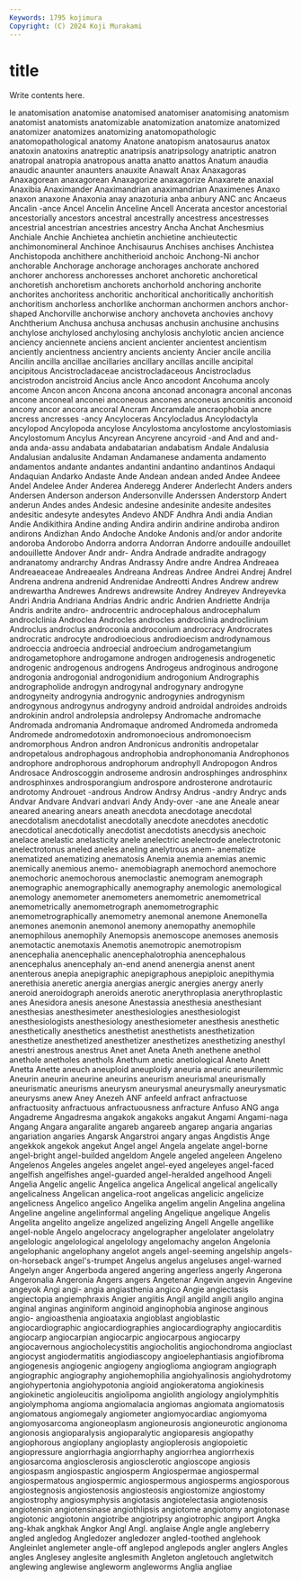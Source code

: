 ```yaml
---
Keywords: 1795 kojimura
Copyright: (C) 2024 Koji Murakami
---
```


# title

Write contents here.



le anatomisation anatomise anatomised anatomiser anatomising anatomism anatomist anatomists
anatomizable anatomization anatomize anatomized anatomizer anatomizes anatomizing anatomopathologic anatomopathological anatomy
Anatone anatopism anatosaurus anatox anatoxin anatoxins anatreptic anatripsis anatripsology anatriptic
anatron anatropal anatropia anatropous anatta anatto anattos Anatum anaudia anaudic
anaunter anaunters anauxite Anawalt Anax Anaxagoras Anaxagorean anaxagorean Anaxagorize anaxagorize
Anaxarete anaxial Anaxibia Anaximander Anaximandrian anaximandrian Anaximenes Anaxo anaxon anaxone
Anaxonia anay anazoturia anba anbury ANC anc Ancaeus Ancalin -ance
Ancel Ancelin Anceline Ancell Ancerata ancestor ancestorial ancestorially ancestors ancestral
ancestrally ancestress ancestresses ancestrial ancestrian ancestries ancestry Ancha Anchat Anchesmius
Anchiale Anchie Anchietea anchietin anchietine anchieutectic anchimonomineral Anchinoe Anchisaurus Anchises
anchises Anchistea Anchistopoda anchithere anchitherioid anchoic Anchong-Ni anchor anchorable Anchorage
anchorage anchorages anchorate anchored anchorer anchoress anchoresses anchoret anchoretic anchoretical
anchoretish anchoretism anchorets anchorhold anchoring anchorite anchorites anchoritess anchoritic anchoritical
anchoritically anchoritish anchoritism anchorless anchorlike anchorman anchormen anchors anchor-shaped Anchorville
anchorwise anchory anchoveta anchovies anchovy Anchtherium Anchusa anchusa anchusas anchusin
anchusine anchusins anchylose anchylosed anchylosing anchylosis anchylotic ancien ancience anciency
anciennete anciens ancient ancienter ancientest ancientism anciently ancientness ancientry ancients
ancienty Ancier ancile ancilia Ancilin ancilla ancillae ancillaries ancillary ancillas
ancille ancipital ancipitous Ancistrocladaceae ancistrocladaceous Ancistrocladus ancistrodon ancistroid Ancius ancle
Anco ancodont Ancohuma ancoly ancome Ancon ancon Ancona ancona anconad
anconagra anconal anconas ancone anconeal anconei anconeous ancones anconeus anconitis
anconoid ancony ancor ancora ancoral Ancram Ancramdale ancraophobia ancre ancress
ancresses -ancy Ancyloceras Ancylocladus Ancylodactyla ancylopod Ancylopoda ancylose Ancylostoma ancylostome
ancylostomiasis Ancylostomum Ancylus Ancyrean Ancyrene ancyroid -and And and and-
anda anda-assu andabata andabatarian andabatism Andale Andalusia Andalusian andalusite Andaman
Andamanese andamenta andamento andamentos andante andantes andantini andantino andantinos Andaqui
Andaquian Andarko Andaste Ande Andean andean anded Andee Andeee Andel
Andelee Ander Anderea Anderegg Anderer Anderlecht Anders anders Andersen Anderson
anderson Andersonville Anderssen Anderstorp Andert anderun Andes andes Andesic andesine
andesinite andesite andesites andesitic andesyte andesytes Andevo ANDF Andhra Andi
andia Andian Andie Andikithira Andine anding Andira andirin andirine andiroba
andiron andirons Andizhan Ando Andoche Andoke Andonis and/or andor andorite
andoroba Andorobo Andorra andorra Andorran Andorre andouille andouillet andouillette Andover
Andr andr- Andra Andrade andradite andragogy andranatomy andrarchy Andras Andrassy
Andre andre Andrea Andreaea Andreaeaceae Andreaeales Andreana Andreas Andree Andrei
Andrej Andrel Andrena andrena andrenid Andrenidae Andreotti Andres Andrew andrew
andrewartha Andrewes Andrews andrewsite Andrey Andreyev Andreyevka Andri Andria Andriana
Andrias Andric andric Andrien Andriette Andrija Andris andrite andro- androcentric
androcephalous androcephalum androclclinia Androclea Androcles androcles androclinia androclinium Androclus androclus
androconia androconium androcracy Androcrates androcratic androcyte androdioecious androdioecism androdynamous androeccia
androecia androecial androecium androgametangium androgametophore androgamone androgen androgenesis androgenetic androgenic
androgenous androgens Androgeus androginous androgone androgonia androgonial androgonidium androgonium Andrographis
andrographolide androgyn androgynal androgynary androgyne androgyneity androgynia androgynic androgynies androgynism
androgynous androgynus androgyny android androidal androides androids androkinin androl androlepsia
androlepsy Andromache andromache Andromada andromania Andromaque andromed Andromeda andromeda Andromede
andromedotoxin andromonoecious andromonoecism andromorphous Andron andron Andronicus andronitis andropetalar andropetalous
androphagous androphobia androphonomania Androphonos androphore androphorous androphorum androphyll Andropogon Andros
Androsace Androscoggin androseme androsin androsphinges androsphinx androsphinxes androsporangium androspore androsterone
androtauric androtomy Androuet -androus Androw Andrsy Andrus -andry Andryc ands
Andvar Andvare Andvari andvari Andy Andy-over -ane ane Aneale anear
aneared anearing anears aneath anecdota anecdotage anecdotal anecdotalism anecdotalist anecdotally
anecdote anecdotes anecdotic anecdotical anecdotically anecdotist anecdotists anecdysis anechoic anelace
anelastic anelasticity anele anelectric anelectrode anelectrotonic anelectrotonus aneled aneles aneling
anelytrous anem- anematize anematized anematizing anematosis Anemia anemia anemias anemic
anemically anemious anemo- anemobiagraph anemochord anemochore anemochoric anemochorous anemoclastic anemogram
anemograph anemographic anemographically anemography anemologic anemological anemology anemometer anemometers anemometric
anemometrical anemometrically anemometrograph anemometrographic anemometrographically anemometry anemonal anemone Anemonella anemones
anemonin anemonol anemony anemopathy anemophile anemophilous anemophily Anemopsis anemoscope anemoses
anemosis anemotactic anemotaxis Anemotis anemotropic anemotropism anencephalia anencephalic anencephalotrophia anencephalous
anencephalus anencephaly an-end anend anenergia anenst anent anenterous anepia anepigraphic
anepigraphous anepiploic anepithymia anerethisia aneretic anergia anergias anergic anergies anergy
anerly aneroid aneroidograph aneroids anerotic anerythroplasia anerythroplastic anes Anesidora anesis
anesone Anestassia anesthesia anesthesiant anesthesias anesthesimeter anesthesiologies anesthesiologist anesthesiologists anesthesiology
anesthesiometer anesthesis anesthetic anesthetically anesthetics anesthetist anesthetists anesthetization anesthetize anesthetized
anesthetizer anesthetizes anesthetizing anesthyl anestri anestrous anestrus Anet anet Aneta
Aneth anethene anethol anethole anetholes anethols Anethum anetic anetiological Aneto
Anett Anetta Anette aneuch aneuploid aneuploidy aneuria aneuric aneurilemmic Aneurin
aneurin aneurine aneurins aneurism aneurismal aneurismally aneurismatic aneurisms aneurysm aneurysmal
aneurysmally aneurysmatic aneurysms anew Aney Anezeh ANF anfeeld anfract anfractuose
anfractuosity anfractuous anfractuousness anfracture Anfuso ANG anga Angadreme Angadresma angakok
angakoks angakut Angami Angami-naga Angang Angara angaralite angareb angareeb angarep
angaria angarias angariation angaries Angarsk Angarstroi angary angas Angdistis Ange
angekkok angekok angekut Angel angel Angela angelate angel-borne angel-bright angel-builded
angeldom Angele angeled angeleen Angeleno Angelenos Angeles angeles angelet angel-eyed
angeleyes angel-faced angelfish angelfishes angel-guarded angel-heralded angelhood Angeli Angelia Angelic
angelic Angelica angelica Angelical angelical angelically angelicalness Angelican angelica-root angelicas
angelicic angelicize angelicness Angelico angelico Angelika angelim angelin Angelina angelina
Angeline angeline angelinformal angeling Angelique angelique Angelis Angelita angelito angelize
angelized angelizing Angell Angelle angellike angel-noble Angelo angelocracy angelographer angelolater
angelolatry angelologic angelological angelology angelomachy angelon Angelonia angelophanic angelophany angelot
angels angel-seeming angelship angels-on-horseback angel's-trumpet Angelus angelus angeluses angel-warned Angelyn
anger Angerboda angered angering angerless angerly Angerona Angeronalia Angeronia Angers
angers Angetenar Angevin angevin Angevine angeyok Angi angi- angia angiasthenia
angico Angie angiectasis angiectopia angiemphraxis Angier angiitis Angil angild angili
angilo angina anginal anginas anginiform anginoid anginophobia anginose anginous angio-
angioasthenia angioataxia angioblast angioblastic angiocardiographic angiocardiographies angiocardiography angiocarditis angiocarp angiocarpian
angiocarpic angiocarpous angiocarpy angiocavernous angiocholecystitis angiocholitis angiochondroma angioclast angiocyst angiodermatitis
angiodiascopy angioelephantiasis angiofibroma angiogenesis angiogenic angiogeny angioglioma angiogram angiograph angiographic
angiography angiohemophilia angiohyalinosis angiohydrotomy angiohypertonia angiohypotonia angioid angiokeratoma angiokinesis angiokinetic
angioleucitis angiolipoma angiolith angiology angiolymphitis angiolymphoma angioma angiomalacia angiomas angiomata
angiomatosis angiomatous angiomegaly angiometer angiomyocardiac angiomyoma angiomyosarcoma angioneoplasm angioneurosis angioneurotic
angionoma angionosis angioparalysis angioparalytic angioparesis angiopathy angiophorous angioplany angioplasty angioplerosis
angiopoietic angiopressure angiorrhagia angiorrhaphy angiorrhea angiorrhexis angiosarcoma angiosclerosis angiosclerotic angioscope
angiosis angiospasm angiospastic angiosperm Angiospermae angiospermal angiospermatous angiospermic angiospermous angiosperms
angiosporous angiostegnosis angiostenosis angiosteosis angiostomize angiostomy angiostrophy angiosymphysis angiotasis angiotelectasia
angiotenosis angiotensin angiotensinase angiothlipsis angiotome angiotomy angiotonase angiotonic angiotonin angiotribe
angiotripsy angiotrophic angiport Angka ang-khak angkhak Angkor Angl Angl. anglaise
Angle angle angleberry angled angledog Angledozer angledozer angled-toothed anglehook Angleinlet
anglemeter angle-off anglepod anglepods angler anglers Angles angles Anglesey anglesite
anglesmith Angleton angletouch angletwitch anglewing anglewise angleworm angleworms Anglia angliae
